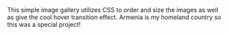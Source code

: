 This simple image gallery utilizes CSS to order and size the images as well as give the cool hover transition effect. Armenia is my homeland country so this was a special project! 
